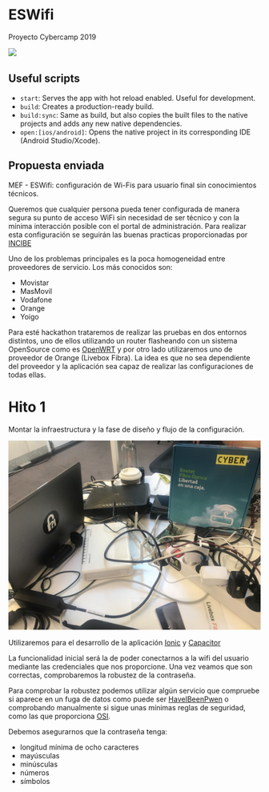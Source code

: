 # ESWifi

Proyecto Cybercamp 2019


![](https://github.com/MEFS2019/ESWifi/workflows/Android%20CI/badge.svgbranch=chore%2Fenable-ci)


## Useful scripts

- `start`: Serves the app with hot reload enabled. Useful for development.
- `build`: Creates a production-ready build.
- `build:sync`: Same as build, but also copies the built files to the native projects and adds any new native dependencies.
- `open:[ios/android]`: Opens the native project in its corresponding IDE (Android Studio/Xcode).

## Propuesta enviada

MEF - ESWifi: configuración de Wi-Fis para usuario final sin conocimientos técnicos.

Queremos que cualquier persona pueda tener configurada de manera segura su punto de acceso WiFi sin necesidad de ser técnico y con la mínima interacción posible con el portal de administración. Para realizar esta configuración se seguirán las buenas practicas proporcionadas por [INCIBE](https://www.incibe.es/sites/default/files/contenidos/guias/doc/guia-de-seguridad-en-redes-wifi.pdf)

Uno de los problemas principales es la poca homogeneidad entre proveedores de servicio. Los más conocidos son:
- Movistar
- MasMovil
- Vodafone
- Orange
- Yoigo

Para esté hackathon trataremos de realizar las pruebas en dos entornos distintos, uno de ellos utilizando un router flasheando con un sistema OpenSource como es [OpenWRT](https://openwrt.org/) y por otro lado utilizaremos uno de proveedor de Orange (Livebox Fibra). La idea es que no sea dependiente del proveedor y la aplicación sea capaz de realizar las configuraciones de todas ellas.

# Hito 1

Montar la infraestructura y la fase de diseño y flujo de la configuración.

![Componentes](/Imagenes/Inicio.jpg)

Utilizaremos para el desarrollo de la aplicación [Ionic](https://ionicframework.com/) y [Capacitor](https://capacitor.ionicframework.com/)

La funcionalidad inicial será la de poder conectarnos a la wifi del usuario mediante las credenciales que nos proporcione. Una vez veamos que son correctas, comprobaremos la robustez de la contraseña.

Para comprobar la robustez podemos utilizar algún servicio que compruebe si aparece en un fuga de datos como puede ser [HaveIBeenPwen](https://haveibeenpwned.com/API/v3#PwnedPasswords) o comprobando manualmente si sigue unas mínimas reglas de seguridad, como las que proporciona [OSI](https://www.osi.es/es/contrasenas#robustas).

Debemos asegurarnos que la contraseña tenga:

- longitud mínima de ocho caracteres
- mayúsculas
- minúsculas
- números
- símbolos
